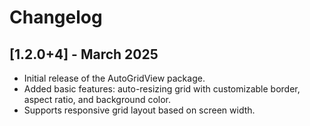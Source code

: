 # Changelog

## [1.2.0+4] - March 2025

- Initial release of the AutoGridView package.
- Added basic features: auto-resizing grid with customizable border, aspect ratio, and background color.
- Supports responsive grid layout based on screen width.
